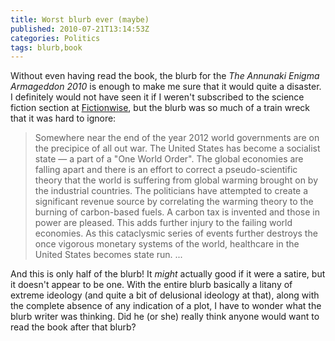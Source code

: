 ```yaml
---
title: Worst blurb ever (maybe)
published: 2010-07-21T13:14:53Z
categories: Politics
tags: blurb,book
---
```


Without even having read the book, the blurb for the <cite>The Annunaki Enigma Armageddon 2010</cite> is enough to make me sure that it would quite a disaster.  I definitely would not have seen it if I weren't subscribed to the science fiction section at <a href="http://www.fictionwise.com/">Fictionwise</a>, but the blurb was so much of a train wreck that it was hard to ignore:

<blockquote cite="http://www.fictionwise.com/Z76907H7336/ebooks/eBook111714.htm">
Somewhere near the end of the year 2012 world governments are on the precipice of all out war. The United States has become a socialist state &mdash; a part of a "One World Order". The global economies are falling apart and there is an effort to correct a pseudo-scientific theory that the world is suffering from global warming brought on by the industrial countries. The politicians have attempted to create a significant revenue source by correlating the warming theory to the burning of carbon-based fuels. A carbon tax is invented and those in power are pleased. This adds further injury to the failing world economies. As this cataclysmic series of events further destroys the once vigorous monetary systems of the world, healthcare in the United States becomes state run.  ...
</blockquote>

And this is only half of the blurb!  It <em>might</em> actually good if it were a satire, but it doesn't appear to be one.  With the entire blurb basically a litany of extreme ideology (and quite a bit of delusional ideology at that), along with the complete absence of any indication of a plot, I have to wonder what the blurb writer was thinking.  Did he (or she) really think anyone would want to read the book after that blurb?

